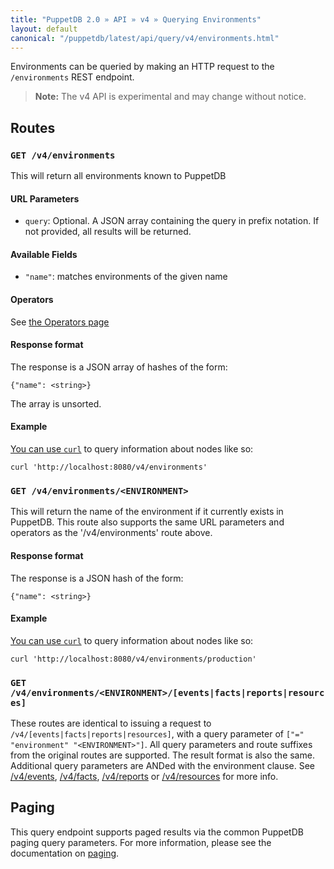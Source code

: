 ```yaml
---
title: "PuppetDB 2.0 » API » v4 » Querying Environments"
layout: default
canonical: "/puppetdb/latest/api/query/v4/environments.html"
---
```


[curl]: ../curl.html#using-curl-from-localhost-non-sslhttp
[paging]: ./paging.html
[events]: ./events.html
[reports]: ./reports.html
[resources]: ./resources.html
[facts]: ./facts.html

Environments can be queried by making an HTTP request to the `/environments` REST
endpoint.

> **Note:** The v4 API is experimental and may change without notice.

## Routes

### `GET /v4/environments`

This will return all environments known to PuppetDB

#### URL Parameters

* `query`: Optional. A JSON array containing the query in prefix notation. If
  not provided, all results will be returned.

#### Available Fields

* `"name"`: matches environments of the given name

#### Operators

See [the Operators page](./operators.html)

#### Response format

The response is a JSON array of hashes of the form:

    {"name": <string>}

The array is unsorted.

#### Example

[You can use `curl`][curl] to query information about nodes like so:

    curl 'http://localhost:8080/v4/environments'

### `GET /v4/environments/<ENVIRONMENT>`

This will return the name of the environment if it currently exists in PuppetDB. This route also supports the same URL parameters and operators as the '/v4/environments' route above.

#### Response format

The response is a JSON hash of the form:

    {"name": <string>}

#### Example

[You can use `curl`][curl] to query information about nodes like so:

    curl 'http://localhost:8080/v4/environments/production'

### `GET /v4/environments/<ENVIRONMENT>/[events|facts|reports|resources]`

These routes are identical to issuing a request to
`/v4/[events|facts|reports|resources]`, with a query parameter of
`["=" "environment" "<ENVIRONMENT>"]`. All query parameters and route
suffixes from the original routes are supported. The result format is also
the same. Additional query parameters are ANDed with the environment
clause. See [/v4/events][events], [/v4/facts][facts],
[/v4/reports][reports] or [/v4/resources][resources] for
more info.

## Paging

This query endpoint supports paged results via the common PuppetDB paging
query parameters.  For more information, please see the documentation
on [paging][paging].
